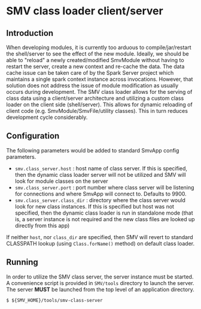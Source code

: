 # SMV class loader client/server

## Introduction
When developing modules, it is currently too arduous to compile/jar/restart the shell/server to see the effect of the new module.
Ideally, we should be able to "reload" a newly created/modified SmvModule without having to restart the server, create a new context and re-cache the data.
The data cache issue can be taken care of by the Spark Server project which maintains a single spark context instance across invocations.  However, that solution does not address the issue of module modification as usually occurs during development.
The SMV class loader allows for the serving of class data using a client/server architecture and utilizing a custom class loader on the client side (shell/server).  This allows for dynamic reloading of client code (e.g. SmvModule/SmvFile/utility classes).  This in turn reduces development cycle considerably.

## Configuration
The following parameters would be added to standard SmvApp config parameters.

* `smv.class_server.host` : host name of class server.  If this is specified, then the dynamic class loader server will not be utilized and SMV will look for module classes on the server
* `smv.class_server.port` : port number where class server will be listening for connections and where SmvApp will connect to.  Defaults to 9900.
* `smv.class_server.class_dir` : directory where the class server would look for new class instances.  If this is specified but host was not specified, then the dynamic class loader is run in standalone mode (that is, a server instance is not required and the new class files are looked up directly from this app)

If neither `host`, nor `class_dir` are specified, then SMV will revert to standard CLASSPATH lookup (using `Class.forName()` method) on default class loader.

## Running
In order to utilize the SMV class server, the server instance must be started.  A convenience script is provided in `SMV/tools` directory to launch the server.  The server **MUST** be launched from the top level of an application directory.

```shell
$ ${SMV_HOME}/tools/smv-class-server
```
